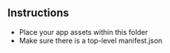 ## Instructions

* Place your app assets within this folder
* Make sure there is a top-level manifest.json
